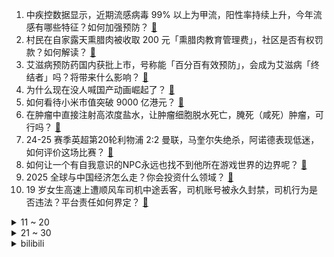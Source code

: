 1. 中疾控数据显示，近期流感病毒 99% 以上为甲流，阳性率持续上升，今年流感有哪些特征？如何加强预防？ [:link:](https://www.zhihu.com/question/8681184879)
2. 村民在自家露天熏腊肉被收取 200 元「熏腊肉教育管理费」，社区是否有权罚款？如何解读？ [:link:](https://www.zhihu.com/question/8711895080)
3. 艾滋病预防药国内获批上市，号称能「百分百有效预防」，会成为艾滋病「终结者」吗？将带来什么影响？ [:link:](https://www.zhihu.com/question/8701205439)
4. 为什么现在没人喊国产动画崛起了？ [:link:](https://www.zhihu.com/question/7015911756)
5. 如何看待小米市值突破 9000 亿港元？ [:link:](https://www.zhihu.com/question/8593409272)
6. 在肿瘤中直接注射高浓度盐水，让肿瘤细胞脱水死亡，腌死（咸死）肿瘤，可行吗？ [:link:](https://www.zhihu.com/question/7843934510)
7. 24-25 赛季英超第20轮利物浦 2:2 曼联，马奎尔失绝杀，阿诺德表现低迷，如何评价这场比赛？ [:link:](https://www.zhihu.com/question/8814436108)
8. 如何让一个有自我意识的NPC永远也找不到他所在游戏世界的边界呢？ [:link:](https://www.zhihu.com/question/7701775321)
9. 2025 全球与中国经济怎么走？你会投资什么领域？ [:link:](https://www.zhihu.com/question/8507460764)
10. 19 岁女生高速上遭顺风车司机中途丢客，司机账号被永久封禁，司机行为是否违法？平台责任如何界定？ [:link:](https://www.zhihu.com/question/8790291315)
<details>
<summary>11 ~ 20</summary>

11. 从遗传基因看，中国的北方人跟南方人是一个人种吗？ [:link:](https://www.zhihu.com/question/608138065)
12. 「现在不吃上学的苦，以后就会吃生活的苦」，这种教育方式还适合当下吗？ [:link:](https://www.zhihu.com/question/5775498411)
13. 为什么政府补贴出来后，各路笔记本纷纷涨价？ [:link:](https://www.zhihu.com/question/769490415)
14. 小伙凌晨猝死，法医称或因吃撑堵住气管窒息死亡遭家属质疑，这种情况的可能性大吗？如何从医学角度解读？ [:link:](https://www.zhihu.com/question/8678083880)
15. 国自然基金委表示将要求「优青、杰青结题续期需要在基金委主办期刊发文」，如何评价这一举措？ [:link:](https://www.zhihu.com/question/8504043031)
16. 中国的航空发动机现在是什么水平？ [:link:](https://www.zhihu.com/question/23372516)
17. 最近想换新手机玩游戏，「半个游戏圈都在用」的一加 Ace5 系列是更好「上车选择」吗？ [:link:](https://www.zhihu.com/question/8529262300)
18. 黄月英、孙尚香、关银屏、张星彩等三国女角色，姓名都是怎么“考证”出来的？ [:link:](https://www.zhihu.com/question/656617155)
19. 乌军称在俄库尔斯克方向发起大规模进攻，目前情况如何？ [:link:](https://www.zhihu.com/question/8787747274)
20. 电影《误杀 3》上映 5 天，总票房破 4 亿，为什么观众又一次选择了陈思诚？如何评价陈思诚的创作？ [:link:](https://www.zhihu.com/question/8366004057)
</details>
<details>
<summary>21 ~ 30</summary>

21. 网红女装店倒在 2024，被退货率「逼疯」，如何看待这一现象？2025 年电商女装还能重回繁荣吗？ [:link:](https://www.zhihu.com/question/8533458471)
22. 为什么rmvb格式消失了,它在技术上比不上H264吗？ [:link:](https://www.zhihu.com/question/779011748)
23. 中国和日本的街景都有哪些差异？能否举几个例子说明？ [:link:](https://www.zhihu.com/question/473244368)
24. 《鱿鱼游戏 2》成奇勋要怎样做才能实现摧毁游戏的目标？ [:link:](https://www.zhihu.com/question/8132074520)
25. 如果最后队长没有替玛薇卡死亡，那下一任火神会是谁？ [:link:](https://www.zhihu.com/question/8698418375)
26. 24-25 赛季NBA常规赛老鹰 105:131 快船，如何评价这场比赛？ [:link:](https://www.zhihu.com/question/8766560811)
27. 东部战区新年首日发布重磅 MV《中国人》，释放了什么信号？ [:link:](https://www.zhihu.com/question/8426471438)
28. 2025 年网文的发展方向是什么？ [:link:](https://www.zhihu.com/question/7795152819)
29. 如何看待当代青年的社交模式，从倾向于「亲密需要」转向了更关注「亲和需要」？ [:link:](https://www.zhihu.com/question/8001739150)
30. 《红楼梦》中有哪些温暖的情节？ [:link:](https://www.zhihu.com/question/47859789)
</details><details>
<summary>bilibili</summary>

</details>